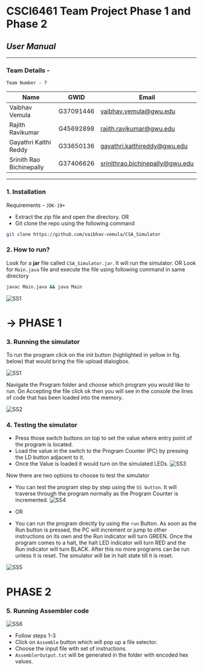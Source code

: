 # CSCI6461 Team Project Phase 1 and Phase 2
## _User Manual_
___
### Team Details -
 ```Team Number - 7```

| Name | GWID | Email |
| ------ | ------ | ------ |
| Vaibhav Vemula | G37091446 | vaibhav.vemula@gwu.edu |
| Rajith Ravikumar | G45692898 | rajith.ravikumar@gwu.edu |
| Gayathri Kalthi Reddy | G33650136 | gayathri.kalthireddy@gwu.edu  |
| Srinith Rao Bichinepally | G37406626 | srinithrao.bichinepally@gwu.edu |

---

### 1. Installation 
Requirements - 
```JDK-19+``` 
 - Extract the zip file and open the directory.
 OR
 - Git clone the repo using the following command
 ```sh
 git clone https://github.com/vaibhav-vemula/CSA_Simulator
 ```
 
### 2. How to run? 
Look for a **jar** file called ```CSA_Simulator.jar```. It will run the simulator.
OR
Look for ```Main.java``` file and execute the file using following command in same directory
```sh
javac Main.java && java Main
```

![SS1](https://drive.google.com/uc?id=152jr_vBGIfPE8kj17s42rvHgS5UxuJTw)

# -> PHASE 1
### 3. Running the simulator
To run the program click on the init button (highlighted in yellow in fig. below) that would bring the file upload dialogbox.

![SS1](https://drive.google.com/uc?id=1gOgSELhzErgSjJ9egpDF-HyL7a449-Ce)

Navigate the Program folder and choose which program you would like to run.
On Accepting the file click ok then you will see in the console the lines of code that has been loaded into the memory.

![SS2](https://drive.google.com/uc?id=13yato7pvuNGm8nVeLsFGjy2vn_eNLH5J)

### 4. Testing the simulator
- Press those switch buttons on top to set the value where entry point of the program is located.
- Load the value in the switch to the Program Counter (PC) by pressing the LD button adjacent to it.
- Once the Value is loaded it would turn on the simulated LEDs.
![SS3](https://drive.google.com/uc?id=1VpAf2X5ZH5Pv3FuYe1eHBNUwGErTAbh5)

Now there are two options to choose to test the simulator
- You can test the program step by step using the ```SS button```. It will traverse through the program normally as the Program Counter is incremented.
![SS4](https://drive.google.com/uc?id=1Uj7clcrd-ErmDhmLhyLSHQ_bwesR4ukA)

- OR
- You can run the program directly by using the ```run``` Button. As soon as the Run button is pressed, the PC will increment or jump to other instructions on its own and the Run indicator will turn GREEN. Once the program comes to a halt, the halt LED indicator will turn RED and the Run indicator will turn BLACK. After this no more programs can be run unless it is reset. The simulator will be in halt state till it is reset.

![SS5](https://drive.google.com/uc?id=1J4lwx_x-JsxCaKtaYNedzPV7hcRoTl6m)

# PHASE 2

### 5. Running Assembler code
![SS6](https://drive.google.com/uc?id=1tBGZECRRZXdY7YAjdZBvJdC613Kmm6eZ)
- Follow steps 1-3 
- Click on ```Assemble``` button which will pop up a file selector.
- Choose the input file with set of instructions.
- ```AssemblerOutput.txt``` will be generated in the folder with encoded hex values.
